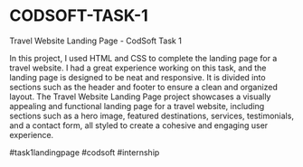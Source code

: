 # CODSOFT-TASK-1

Travel Website Landing Page - CodSoft Task 1

In this project, I used HTML and CSS to complete the landing page for a travel website. I had a great experience working on this task, and the landing page is designed to be neat and responsive. It is divided into sections such as the header and footer to ensure a clean and organized layout. The Travel Website Landing Page project showcases a visually appealing and functional landing page for a travel website, including sections such as a hero image, featured destinations, services, testimonials, and a contact form, all styled to create a cohesive and engaging user experience.

#task1landingpage #codsoft #internship 
